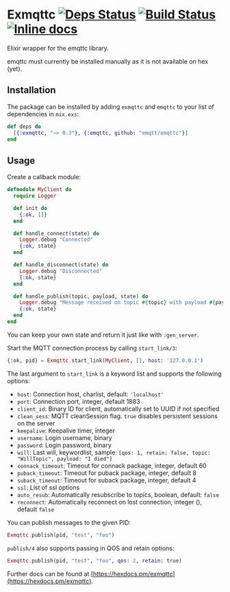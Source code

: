 # Exmqttc [![Deps Status](https://beta.hexfaktor.org/badge/all/github/timbuchwaldt/exmqttc.svg)](https://beta.hexfaktor.org/github/timbuchwaldt/exmqttc) [![Build Status](https://travis-ci.org/timbuchwaldt/exmqttc.svg?branch=master)](https://travis-ci.org/timbuchwaldt/exmqttc) [![Inline docs](http://inch-ci.org/github/timbuchwaldt/exmqttc.svg?branch=master)](http://inch-ci.org/github/timbuchwaldt/exmqttc)

Elixir wrapper for the emqttc library.

emqttc must currently be installed manually as it is not available on hex (yet).

## Installation

The package can be installed by adding `exmqttc` and `emqttc` to your list of dependencies in `mix.exs`:

```elixir
def deps do
  [{:exmqttc, "~> 0.3"}, {:emqttc, github: "emqtt/emqttc"}]
end
```


## Usage

Create a callback module:
```elixir
defmodule MyClient do
  require Logger

  def init do
    {:ok, []}
  end

  def handle_connect(state) do
    Logger.debug "Connected"
    {:ok, state}
  end

  def handle_disconnect(state) do
    Logger.debug "Disconnected"
    {:ok, state}
  end

  def handle_publish(topic, payload, state) do
    Logger.debug "Message received on topic #{topic} with payload #{payload}"
    {:ok, state}
  end
end
```

You can keep your own state and return it just like with `:gen_server`.

Start the MQTT connection process by calling `start_link/3`:
```elixir
{:ok, pid} = Exmqttc.start_link(MyClient, [], host: '127.0.0.1')
```
The last argument to `start_link` is a  keyword list and supports the following options:

- `host`: Connection host, charlist, default: `'localhost'`
- `port`: Connection port, integer, default 1883
- `client_id`: Binary ID for client, automatically set to UUID if not specified
- `clean_sess`: MQTT cleanSession flag. `true` disables persistent sessions on the server
- `keepalive`: Keepalive timer, integer
- `username`: Login username, binary
- `password`: Login password, binary
- `will`: Last will, keywordlist, sample: `[qos: 1, retain: false, topic: "WillTopic", payload: "I died"]`
- `connack_timeout`: Timeout for connack package, integer, default 60
- `puback_timeout`: Timeout for puback package, integer, default 8
- `suback_timeout`: Timeout for suback package, integer, default 4
- `ssl`: List of ssl options
- `auto_resub`: Automatically resubscribe to topics, boolean, default: `false`
- `reconnect`: Automatically reconnect on lost connection, integer (),  default `false`

You can publish messages to the given PID:

```elixir
Exmqttc.publish(pid, "test", "foo")
```

`publish/4` also supports passing in QOS and retain options:
```elixir
Exmqttc.publish(pid, "test", "foo", qos: 2, retain: true)
```


Further docs can be found at [https://hexdocs.pm/exmqttc](https://hexdocs.pm/exmqttc).
